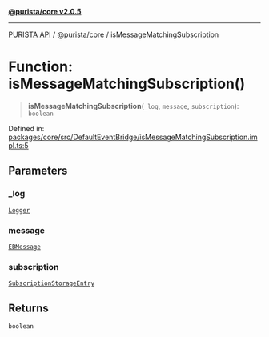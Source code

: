 [**@purista/core v2.0.5**](../README.md)

***

[PURISTA API](../../../packages.md) / [@purista/core](../README.md) / isMessageMatchingSubscription

# Function: isMessageMatchingSubscription()

> **isMessageMatchingSubscription**(`_log`, `message`, `subscription`): `boolean`

Defined in: [packages/core/src/DefaultEventBridge/isMessageMatchingSubscription.impl.ts:5](https://github.com/puristajs/purista/blob/master/packages/core/src/DefaultEventBridge/isMessageMatchingSubscription.impl.ts#L5)

## Parameters

### \_log

[`Logger`](../classes/Logger.md)

### message

[`EBMessage`](../type-aliases/EBMessage.md)

### subscription

[`SubscriptionStorageEntry`](../type-aliases/SubscriptionStorageEntry.md)

## Returns

`boolean`
